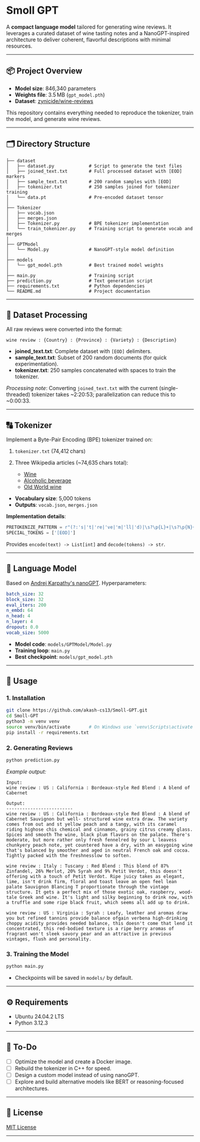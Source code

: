 # Smoll GPT

A **compact language model** tailored for generating wine reviews. It leverages a curated dataset of wine tasting notes and a NanoGPT-inspired architecture to deliver coherent, flavorful descriptions with minimal resources.

---

## 📦 Project Overview

* **Model size**: 846,340 parameters
* **Weights file**: 3.5 MB (`gpt_model.pth`)
* **Dataset**: [zynicide/wine-reviews](https://www.kaggle.com/datasets/zynicide/wine-reviews)

This repository contains everything needed to reproduce the tokenizer, train the model, and generate wine reviews.

---

## 🗂️ Directory Structure

```
├── dataset
│   ├── dataset.py             # Script to generate the text files
│   ├── joined_text.txt        # Full processed dataset with [EOD] markers
│   ├── sample_text.txt        # 200 random samples with [EOD]
│   ├── tokenizer.txt          # 250 samples joined for tokenizer training
│   └── data.pt                # Pre-encoded dataset tensor
│
├── Tokenizer
│   ├── vocab.json
│   ├── merges.json
│   ├── Tokenizer.py           # BPE tokenizer implementation
│   └── train_tokenizer.py     # Training script to generate vocab and merges
│  
├── GPTModel
│   └── Model.py               # NanoGPT-style model definition
│ 
├── models
│   └── gpt_model.pth          # Best trained model weights
│
├── main.py                    # Training script
├── prediction.py              # Text generation script
├── requirements.txt           # Python dependencies
└── README.md                  # Project documentation 
```

---

## 📝 Dataset Processing

All raw reviews were converted into the format:

```
wine review : {Country} : {Province} : {Variety} : {Description}
```

* **joined\_text.txt**: Complete dataset with `[EOD]` delimiters.
* **sample\_text.txt**: Subset of 200 random documents (for quick experimentation).
* **tokenizer.txt**: 250 samples concatenated with spaces to train the tokenizer.

*Processing note*: Converting `joined_text.txt` with the current (single-threaded) tokenizer takes \~2:20:53; parallelization can reduce this to \~0:00:33.

---

## 🔠 Tokenizer

Implement a Byte-Pair Encoding (BPE) tokenizer trained on:

1. `tokenizer.txt` (74,412 chars)
2. Three Wikipedia articles (\~74,635 chars total):

   * [Wine](https://en.wikipedia.org/wiki/Wine)
   * [Alcoholic beverage](https://en.wikipedia.org/wiki/Alcoholic_beverage)
   * [Old World wine](https://en.wikipedia.org/wiki/Old_World_wine)

* **Vocabulary size**: 5,000 tokens
* **Outputs**: `vocab.json`, `merges.json`

**Implementation details**:

```python
PRETOKENIZE_PATTERN = r"(?:'s|'t|'re|'ve|'m|'ll|'d)|\s?\p{L}+|\s?\p{N}+|\s?[^\s\p{L}\p{N}]+|\s+(?!\S)|\s+"
SPECIAL_TOKENS = ['[EOD]']
```

Provides `encode(text) -> List[int]` and `decode(tokens) -> str`.

---

## 🧠 Language Model

Based on [Andrej Karpathy's nanoGPT](https://github.com/karpathy/nanoGPT). Hyperparameters:

```yaml
batch_size: 32
block_size: 32
eval_iters: 200
n_embd: 64
n_head: 4
n_layer: 4
dropout: 0.0
vocab_size: 5000
```

* **Model code**: `models/GPTModel/Model.py`
* **Training loop**: `main.py`
* **Best checkpoint**: `models/gpt_model.pth`

---

## 🚀 Usage

### 1. Installation

```bash
git clone https://github.com/akash-cs13/Smoll-GPT.git
cd Smoll-GPT
python3 -m venv venv
source venv/bin/activate       # On Windows use `venv\Scripts\activate`
pip install -r requirements.txt
```

### 2. Generating Reviews

```bash
python prediction.py
```

*Example output:*

```
Input: 
wine review : US : California : Bordeaux-style Red Blend : A blend of Cabernet

Output: 
------------------------- 
wine review : US : California : Bordeaux-style Red Blend : A blend of Cabernet Sauvignon but well- structured wine extra draw. The variety comes from out and st yellow peach and a tangy, with its caramel riding highose chis chemical and cinnamon, grainy citrus creamy glass. Spices and smooth The wine, black plum flavors on the palate. There's moderate, but more rather only fresh fennelred by sour L leavess chunkyery peach note, yet countered have a dry, with an easygoing wine that's balanced by smoother and aged in neutral French oak and cocoa. Tightly packed with the freshnesslow to soften.

wine review : Italy : Tuscany : Red Blend : This blend of 87% Zinfandel, 26% Merlot, 20% Syrah and 9% Petit Verdot, this doesn't offering with a touch of Petit Verdot. Ripe juicy takes as elegant, lime, isn't drink firm, floral and toast leave an open feel lean palate Sauvignon Blancing T proportionate through the vintage structure. It gets a perfect mix of those exotic oak, raspberry, wood-tale Greek and wine. It's light and silky beginning to drink now, with a truffle and some ripe black fruit, which seems all add up to drink.

wine review : US : Virginia : Syrah : Leafy, leather and aromas draw you but refined tannins provide balance ofgain verbena high-drinking choppy acidity provides needed balance, this doesn't come that lend it concentrated, this red-bodied texture is a ripe berry aromas of fragrant won't sleek savory pear and an attractive in previous vintages, flush and personality.
```

### 3. Training the Model

```bash
python main.py
```

* Checkpoints will be saved in `models/` by default.

---

## ⚙️ Requirements

* Ubuntu 24.04.2 LTS
* Python 3.12.3

---

## 📝 To-Do

- [ ] Optimize the model and create a Docker image.  
- [ ] Rebuild the tokenizer in C++ for speed.  
- [ ] Design a custom model instead of using nanoGPT.  
- [ ] Explore and build alternative models like BERT or reasoning-focused architectures.

---

## 📜 License

[MIT License](./LICENSE)

---


